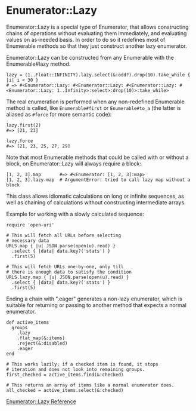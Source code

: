 # Enumerator::Lazy

Enumerator::Lazy is a special type of Enumerator, that allows constructing
chains of operations without evaluating them immediately, and evaluating
values on as-needed basis. In order to do so it redefines most of Enumerable
methods so that they just construct another lazy enumerator.

Enumerator::Lazy can be constructed from any Enumerable with the
Enumerable#lazy method.

    lazy = (1..Float::INFINITY).lazy.select(&:odd?).drop(10).take_while { |i| i < 30 }
    # => #<Enumerator::Lazy: #<Enumerator::Lazy: #<Enumerator::Lazy: #<Enumerator::Lazy: 1..Infinity>:select>:drop(10)>:take_while>

The real enumeration is performed when any non-redefined Enumerable method is
called, like `Enumerable#first` or `Enumerable#to_a` (the latter is aliased as
`#force` for more semantic code):

    lazy.first(2)
    #=> [21, 23]

    lazy.force
    #=> [21, 23, 25, 27, 29]

Note that most Enumerable methods that could be called with or without a
block, on Enumerator::Lazy will always require a block:

    [1, 2, 3].map       #=> #<Enumerator: [1, 2, 3]:map>
    [1, 2, 3].lazy.map  # ArgumentError: tried to call lazy map without a block

This class allows idiomatic calculations on long or infinite sequences, as
well as chaining of calculations without constructing intermediate arrays.

Example for working with a slowly calculated sequence:

    require 'open-uri'

    # This will fetch all URLs before selecting
    # necessary data
    URLS.map { |u| JSON.parse(open(u).read) }
      .select { |data| data.key?('stats') }
      .first(5)

    # This will fetch URLs one-by-one, only till
    # there is enough data to satisfy the condition
    URLS.lazy.map { |u| JSON.parse(open(u).read) }
      .select { |data| data.key?('stats') }
      .first(5)

Ending a chain with ".eager" generates a non-lazy enumerator, which is
suitable for returning or passing to another method that expects a normal
enumerator.

    def active_items
      groups
        .lazy
        .flat_map(&:items)
        .reject(&:disabled)
        .eager
    end

    # This works lazily; if a checked item is found, it stops
    # iteration and does not look into remaining groups.
    first_checked = active_items.find(&:checked)

    # This returns an array of items like a normal enumerator does.
    all_checked = active_items.select(&:checked)

[Enumerator::Lazy Reference](https://ruby-doc.org/core-2.7.0/Enumerator/Lazy.html)